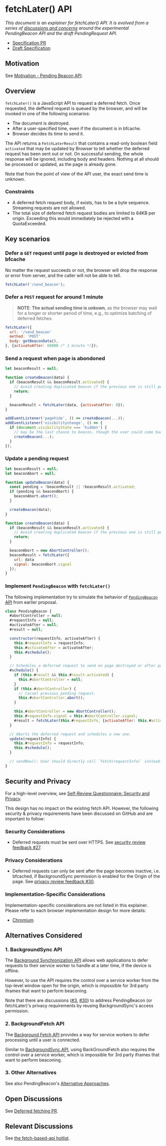 # fetchLater() API

*This document is an explainer for fetchLater() API. It is evolved from a series of [discussions and concerns](https://github.com/WICG/pending-beacon/issues/70) around the experimental PendingBeacon API and the draft PendingRequest API.*

* [Specification PR](https://github.com/whatwg/fetch/pull/1647)
* [Draft Specification](https://whatpr.org/fetch/1647/9ca4bda...37a66c9.html)

## Motivation

See [Motivation - Pending Beacon API](../README.md#motivation).

## Overview

`fetchLater()` is a JavaScript API to request a deferred fetch. Once requested, the deffered request is queued by the browser, and will be invoked in one of the following scenarios:

* The document is destroyed.
* After a user-specified time, even if the document is in bfcache.
* Browser decides its time to send it.

The API returns a `FetchLaterResult` that contains a read-only boolean field `activated` that may be updated by Browser to tell whether the deferred request has been sent out or not.
On successful sending, the whole response will be ignored, including body and headers. Nothing at all should be processed or updated, as the page is already gone.

Note that from the point of view of the API user, the exact send time is unknown.

### Constraints

* A deferred fetch request body, if exists, has to be a byte sequence. Streaming requests are not allowed.
* The total size of deferred fetch request bodies are limited to 64KB per origin. Exceeding this would immediately be rejected with a QuotaExceeded.

## Key scenarios

### Defer a `GET` request until page is destroyed or evicted from bfcache

No matter the request succeeds or not, the browser will drop the response or
error from server, and the caller will not be able to tell.

```js
fetchLater('/send_beacon');
```

### Defer a `POST` request for around 1 minute

> **NOTE**: **The actual sending time is unkown**, as the browser may wait for a longer or shorter period of time, e.g., to optimize batching of deferred fetches.

```js
fetchLater({
  url: '/send_beacon'
  method: 'POST'
  body: getBeaconData(),
}, {activateAfter: 60000 /* 1 minute */});
```

### Send a request when page is abondoned

```js
let beaconResult = null;

function createBeacon(data) {
  if (beaconResult && beaconResult.activated) {
    // Avoid creating duplicated beacon if the previous one is still pending.
    return;
  }

  beaconResult = fetchLater(data, {activateAfter: 0});
}

addEventListener('pagehide', () => createBeacon(...));
addEventListener('visibilitychange', () => {
  if (document.visibilityState === 'hidden') {
    // may be the last chance to beacon, though the user could come back later.
    createBeacon(...);
  }
});
```

### Update a pending request

```js
let beaconResult = null;
let beaconAbort = null;

function updateBeacon(data) {
  const pending = !beaconResult || !beaconResult.activated;
  if (pending && beaconAbort) {
    beaconAbort.abort();
  }

  createBeacon(data);
}

function createBeacon(data) {
  if (beaconResult && beaconResult.activated) {
    // Avoid creating duplicated beacon if the previous one is still pending.
    return;
  }

  beaconAbort = new AbortController();
  beaconResult = fetchLater({
    url: data
    signal: beaconAbort.signal
  });
}
```

### Implement `PendingBeacon` with `fetchLater()`

The following implementation try to simulate the behavior of [`PendingBeacon` API](pending-beacon-api.md#javascript-api) from earlier proposal.

```js
class PendingBeacon {
  #abortController = null;
  #requestInfo = null;
  #activateAfter = null;
  #result = null;

  constructor(requestInfo, activateAfter) {
    this.#requestInfo = requestInfo;
    this.#activateAfter = activateAfter;
    this.#schedule();
  }

  // Schedules a deferred request to send on page destroyed or after page in bfcached + `this.#activateAfter` time.
  #schedule() {
    if (this.#result && this.#result.activated) {
      this.#abortController = null;
    }
    if (this.#abortController) {
      // Cacnel previous pending request.
      this.#abortController.abort();
    }

    this.#abortController = new AbortController();
    this.#requestInfo.signal = this.#abortController.signal;
    #result = fetchLater(this.#requestInfo, {activateAfter: this.#activateAfter});
  }

  // Aborts the deferred request and schedules a new one.
  update(requestInfo) {
    this.#requestInfo = requestInfo;
    this.#schedule();
  }

  // sendNow(): User should directly call `fetch(requestInfo)` instead.
}
```

## Security and Privacy

For a high-level overview, see [Self-Review Questionnaire: Security and Privacy](security-privacy-questionnaire.md).

This design has no impact on the existing fetch API.
However, the following security & privacy requirements have been discussed on GitHub and are important to follow:

### Security Considerations

* Deferred requests must be sent over HTTPS. See [security review feedback #27][#27].

[#27]: https://github.com/WICG/pending-beacon/issues/27

### Privacy Considerations

* Deferred requests can only be sent after the page becomes inactive, i.e. bfcached, if BackgroundSync permission is enabled for the Origin of the page. See [privacy review feedback #30][#30].

### Implementation-Specific Considerations

Implementation-specific considerations are not listed in this explainer.
Please refer to each browser implementation design for more details:

* [Chromium](https://docs.google.com/document/d/1U8XSnICPY3j-fjzG35UVm6zjwL6LvX6ETU3T8WrzLyQ/edit#heading=h.kztg1uvdyoki)


## Alternatives Considered

### 1. BackgroundSync API

The [Background Synchronization API][backgroundsync-api] allows web applications to defer requests to their service worker to handle at a later time, if the device is offline.

However, to use the API requires the control over a service worker from the top-level window open for the origin, which is impossible for 3rd party iframes that want to perform beaconing.

Note that there are discussions ([#3], [#30]) to address PendingBeacon (or fetchLater)'s privacy requirements by reusing BackgroundSync's access permission.

[backgroundsync-api]: https://github.com/WICG/background-sync/blob/main/explainers/sync-explainer.md#the-api
[#3]: https://github.com/WICG/pending-beacon/issues/3#issuecomment-1531639163
[#30]: https://github.com/WICG/pending-beacon/issues/30#issuecomment-1333869614

### 2. BackgroundFetch API

The [Background Fetch API][backgroundfetch-api] provides a way for service workers to defer processing until a user is connected.

Similar to [BackgroundSync API](#1-backgroundsync-api), using BackGroundFetch also requires the control over a service worker, which is impossible for 3rd party iframes that want to perform beaconing.

[backgroundfetch-api]: https://wicg.github.io/background-fetch/

### 3. Other Alternatives

See also PendingBeacon's [Alternative Approaches](alternative-approaches.md).

## Open Discussions

See [Deferred fetching PR](https://github.com/whatwg/fetch/pull/1647).

## Relevant Discussions

See [the fetch-based-api hotlist](https://github.com/WICG/pending-beacon/issues?q=is%3Aissue+is%3Aopen+label%3Afetch-based-api).
